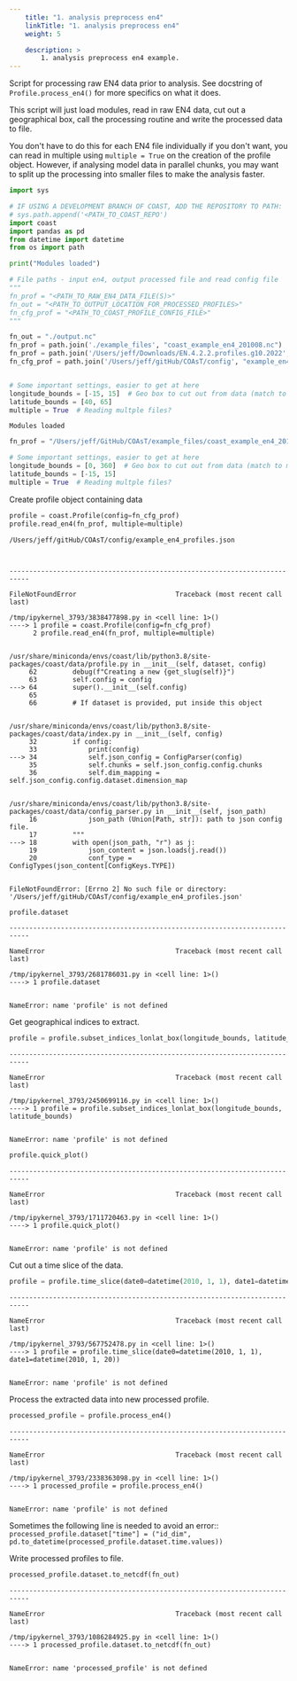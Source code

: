 ```yaml
---
    title: "1. analysis preprocess en4"
    linkTitle: "1. analysis preprocess en4"
    weight: 5

    description: >
        1. analysis preprocess en4 example.
---
```

Script for processing raw EN4 data prior to analysis.
See docstring of `Profile.process_en4()` for more specifics on what it does.

This script will just load modules, read in raw EN4 data, cut out a geographical box, call the processing routine and write the processed data to file.

You don't have to do this for each EN4 file individually if you don't want, you can read in multiple using `multiple = True` on the creation of the profile object. However, if analysing model data in parallel chunks, you may want to split up the processing into smaller files to make the analysis faster.


```python
import sys

# IF USING A DEVELOPMENT BRANCH OF COAST, ADD THE REPOSITORY TO PATH:
# sys.path.append('<PATH_TO_COAST_REPO')
import coast
import pandas as pd
from datetime import datetime
from os import path

print("Modules loaded")

# File paths - input en4, output processed file and read config file
"""
fn_prof = "<PATH_TO_RAW_EN4_DATA_FILE(S)>"
fn_out = "<PATH_TO_OUTPUT_LOCATION_FOR_PROCESSED_PROFILES>"
fn_cfg_prof = "<PATH_TO_COAST_PROFILE_CONFIG_FILE>"
"""

fn_out = "./output.nc"
fn_prof = path.join('./example_files', "coast_example_en4_201008.nc")
fn_prof = path.join('/Users/jeff/Downloads/EN.4.2.2.profiles.g10.2022', "EN.4.2.2.f.profiles.g10.2022*.nc")
fn_cfg_prof = path.join('/Users/jeff/gitHub/COAsT/config', "example_en4_profiles.json")


# Some important settings, easier to get at here
longitude_bounds = [-15, 15]  # Geo box to cut out from data (match to model)
latitude_bounds = [40, 65]
multiple = True  # Reading multple files?
```

    Modules loaded



```python
fn_prof = "/Users/jeff/GitHub/COAsT/example_files/coast_example_en4_201008.nc"
```


```python
# Some important settings, easier to get at here
longitude_bounds = [0, 360]  # Geo box to cut out from data (match to model)
latitude_bounds = [-15, 15]
multiple = True  # Reading multple files?
```

Create profile object containing data


```python
profile = coast.Profile(config=fn_cfg_prof)
profile.read_en4(fn_prof, multiple=multiple)
```

    /Users/jeff/gitHub/COAsT/config/example_en4_profiles.json



    ---------------------------------------------------------------------------

    FileNotFoundError                         Traceback (most recent call last)

    /tmp/ipykernel_3793/3838477898.py in <cell line: 1>()
    ----> 1 profile = coast.Profile(config=fn_cfg_prof)
          2 profile.read_en4(fn_prof, multiple=multiple)


    /usr/share/miniconda/envs/coast/lib/python3.8/site-packages/coast/data/profile.py in __init__(self, dataset, config)
         62         debug(f"Creating a new {get_slug(self)}")
         63         self.config = config
    ---> 64         super().__init__(self.config)
         65 
         66         # If dataset is provided, put inside this object


    /usr/share/miniconda/envs/coast/lib/python3.8/site-packages/coast/data/index.py in __init__(self, config)
         32         if config:
         33             print(config)
    ---> 34             self.json_config = ConfigParser(config)
         35             self.chunks = self.json_config.config.chunks
         36             self.dim_mapping = self.json_config.config.dataset.dimension_map


    /usr/share/miniconda/envs/coast/lib/python3.8/site-packages/coast/data/config_parser.py in __init__(self, json_path)
         16             json_path (Union[Path, str]): path to json config file.
         17         """
    ---> 18         with open(json_path, "r") as j:
         19             json_content = json.loads(j.read())
         20             conf_type = ConfigTypes(json_content[ConfigKeys.TYPE])


    FileNotFoundError: [Errno 2] No such file or directory: '/Users/jeff/gitHub/COAsT/config/example_en4_profiles.json'



```python
profile.dataset
```


    ---------------------------------------------------------------------------

    NameError                                 Traceback (most recent call last)

    /tmp/ipykernel_3793/2681786031.py in <cell line: 1>()
    ----> 1 profile.dataset
    

    NameError: name 'profile' is not defined


Get geographical indices to extract.


```python
profile = profile.subset_indices_lonlat_box(longitude_bounds, latitude_bounds)
```


    ---------------------------------------------------------------------------

    NameError                                 Traceback (most recent call last)

    /tmp/ipykernel_3793/2450699116.py in <cell line: 1>()
    ----> 1 profile = profile.subset_indices_lonlat_box(longitude_bounds, latitude_bounds)
    

    NameError: name 'profile' is not defined



```python
profile.quick_plot()
```


    ---------------------------------------------------------------------------

    NameError                                 Traceback (most recent call last)

    /tmp/ipykernel_3793/1711720463.py in <cell line: 1>()
    ----> 1 profile.quick_plot()
    

    NameError: name 'profile' is not defined


Cut out a time slice of the data.


```python
profile = profile.time_slice(date0=datetime(2010, 1, 1), date1=datetime(2010, 1, 20))
```


    ---------------------------------------------------------------------------

    NameError                                 Traceback (most recent call last)

    /tmp/ipykernel_3793/567752478.py in <cell line: 1>()
    ----> 1 profile = profile.time_slice(date0=datetime(2010, 1, 1), date1=datetime(2010, 1, 20))
    

    NameError: name 'profile' is not defined


Process the extracted data into new processed profile.


```python
processed_profile = profile.process_en4()
```


    ---------------------------------------------------------------------------

    NameError                                 Traceback (most recent call last)

    /tmp/ipykernel_3793/2338363098.py in <cell line: 1>()
    ----> 1 processed_profile = profile.process_en4()
    

    NameError: name 'profile' is not defined


Sometimes the following line is needed to avoid an error::  
`processed_profile.dataset["time"] = ("id_dim", pd.to_datetime(processed_profile.dataset.time.values))`

Write processed profiles to file.


```python
processed_profile.dataset.to_netcdf(fn_out)
```


    ---------------------------------------------------------------------------

    NameError                                 Traceback (most recent call last)

    /tmp/ipykernel_3793/1086284925.py in <cell line: 1>()
    ----> 1 processed_profile.dataset.to_netcdf(fn_out)
    

    NameError: name 'processed_profile' is not defined



```python

```
